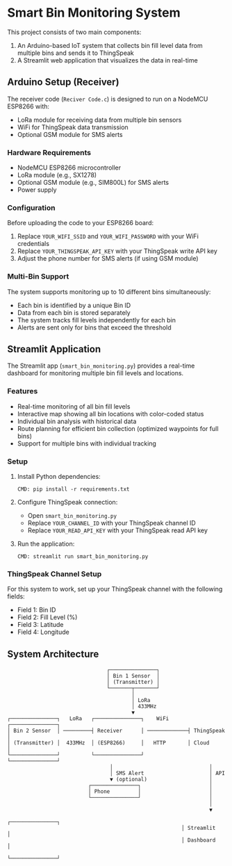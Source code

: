 # Smart Bin Monitoring System

This project consists of two main components:
1. An Arduino-based IoT system that collects bin fill level data from multiple bins and sends it to ThingSpeak
2. A Streamlit web application that visualizes the data in real-time

## Arduino Setup (Receiver)

The receiver code (`Reciver Code.c`) is designed to run on a NodeMCU ESP8266 with:
- LoRa module for receiving data from multiple bin sensors
- WiFi for ThingSpeak data transmission
- Optional GSM module for SMS alerts

### Hardware Requirements

- NodeMCU ESP8266 microcontroller
- LoRa module (e.g., SX1278)
- Optional GSM module (e.g., SIM800L) for SMS alerts
- Power supply

### Configuration

Before uploading the code to your ESP8266 board:

1. Replace `YOUR_WIFI_SSID` and `YOUR_WIFI_PASSWORD` with your WiFi credentials
2. Replace `YOUR_THINGSPEAK_API_KEY` with your ThingSpeak write API key
3. Adjust the phone number for SMS alerts (if using GSM module)

### Multi-Bin Support

The system supports monitoring up to 10 different bins simultaneously:
- Each bin is identified by a unique Bin ID
- Data from each bin is stored separately
- The system tracks fill levels independently for each bin
- Alerts are sent only for bins that exceed the threshold

## Streamlit Application

The Streamlit app (`smart_bin_monitoring.py`) provides a real-time dashboard for monitoring multiple bin fill levels and locations.

### Features

- Real-time monitoring of all bin fill levels
- Interactive map showing all bin locations with color-coded status
- Individual bin analysis with historical data
- Route planning for efficient bin collection (optimized waypoints for full bins)
- Support for multiple bins with individual tracking

### Setup

1. Install Python dependencies:
   ```
   CMD: pip install -r requirements.txt
   ```

2. Configure ThingSpeak connection:
   - Open `smart_bin_monitoring.py`
   - Replace `YOUR_CHANNEL_ID` with your ThingSpeak channel ID
   - Replace `YOUR_READ_API_KEY` with your ThingSpeak read API key

3. Run the application:
   ```
   CMD: streamlit run smart_bin_monitoring.py
   ```

### ThingSpeak Channel Setup

For this system to work, set up your ThingSpeak channel with the following fields:
- Field 1: Bin ID
- Field 2: Fill Level (%)
- Field 3: Latitude
- Field 4: Longitude

## System Architecture

```
                                ┌───────────────┐
                                │ Bin 1 Sensor  │
                                │ (Transmitter) │
                                └───────┬───────┘
                                        │
                                        │ LoRa
                                        │ 433MHz
                                        ▼
┌───────────────┐   LoRa   ┌───────────────┐    WiFi     ┌───────────────┐
│ Bin 2 Sensor  │ ─────────┤ Receiver      │ ─────────────┤ ThingSpeak    │
│ (Transmitter) │  433MHz  │ (ESP8266)     │   HTTP       │ Cloud         │
└───────────────┘          └───────────────┘              └───────────────┘
                                 │                               │
                                 │ SMS Alert                     │ API
                                 ▼ (optional)                    │
                          ┌───────────────┐                      │
                          │ Phone         │                      │
                          └───────────────┘                      │
                                                                 │
                                                                 ▼
                                                        ┌───────────────┐
                                                        │ Streamlit     │
                                                        │ Dashboard     │
                                                        └───────────────┘
```


